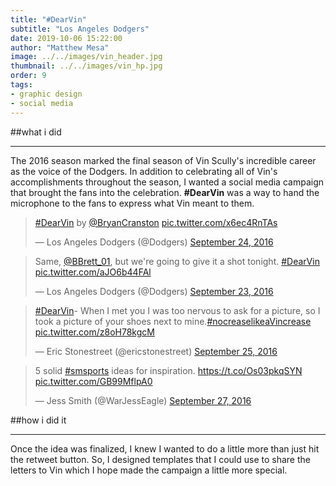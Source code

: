 ```yaml
---
title: "#DearVin"
subtitle: "Los Angeles Dodgers"
date: 2019-10-06 15:22:00
author: "Matthew Mesa"
image: ../../images/vin_header.jpg
thumbnail: ../../images/vin_hp.jpg
order: 9
tags:
- graphic design
- social media
---
```


##what i did

***

The 2016 season marked the final season of Vin Scully's incredible career as the voice of the Dodgers. In addition to celebrating all of Vin's accomplishments throughout the season, I wanted a social media campaign that brought the fans into the celebration. **#DearVin** was a way to hand the microphone to the fans to express what Vin meant to them.

<blockquote class="twitter-tweet"><p lang="und" dir="ltr"><a href="https://twitter.com/hashtag/DearVin?src=hash&amp;ref_src=twsrc%5Etfw">#DearVin</a> by <a href="https://twitter.com/BryanCranston?ref_src=twsrc%5Etfw">@BryanCranston</a> <a href="https://t.co/x6ec4RnTAs">pic.twitter.com/x6ec4RnTAs</a></p>&mdash; Los Angeles Dodgers (@Dodgers) <a href="https://twitter.com/Dodgers/status/779802385237409792?ref_src=twsrc%5Etfw">September 24, 2016</a></blockquote>

<blockquote class="twitter-tweet"><p lang="en" dir="ltr">Same, <a href="https://twitter.com/BBrett_01?ref_src=twsrc%5Etfw">@BBrett_01</a>, but we&#39;re going to give it a shot tonight. <a href="https://twitter.com/hashtag/DearVin?src=hash&amp;ref_src=twsrc%5Etfw">#DearVin</a> <a href="https://t.co/aJO6b44FAl">pic.twitter.com/aJO6b44FAl</a></p>&mdash; Los Angeles Dodgers (@Dodgers) <a href="https://twitter.com/Dodgers/status/779391201686323200?ref_src=twsrc%5Etfw">September 23, 2016</a></blockquote>

<blockquote class="twitter-tweet"><p lang="en" dir="ltr"><a href="https://twitter.com/hashtag/DearVin?src=hash&amp;ref_src=twsrc%5Etfw">#DearVin</a>- When I met you I was too nervous to ask for a picture, so I took a picture of your shoes next to mine.<a href="https://twitter.com/hashtag/nocreaselikeaVincrease?src=hash&amp;ref_src=twsrc%5Etfw">#nocreaselikeaVincrease</a> <a href="https://t.co/z8oH78kgcM">pic.twitter.com/z8oH78kgcM</a></p>&mdash; Eric Stonestreet (@ericstonestreet) <a href="https://twitter.com/ericstonestreet/status/779884806452588545?ref_src=twsrc%5Etfw">September 25, 2016</a></blockquote>

<blockquote class="twitter-tweet"><p lang="en" dir="ltr">5 solid <a href="https://twitter.com/hashtag/smsports?src=hash&amp;ref_src=twsrc%5Etfw">#smsports</a> ideas for inspiration. <a href="https://t.co/Os03pkqSYN">https://t.co/Os03pkqSYN</a> <a href="https://t.co/GB99MflpA0">pic.twitter.com/GB99MflpA0</a></p>&mdash; Jess Smith (@WarJessEagle) <a href="https://twitter.com/WarJessEagle/status/780773395323432960?ref_src=twsrc%5Etfw">September 27, 2016</a></blockquote>

##how i did it

***

Once the idea was finalized, I knew I wanted to do a little more than just hit the retweet button. So, I designed templates that I could use to share the letters to Vin which I hope made the campaign a little more special.

